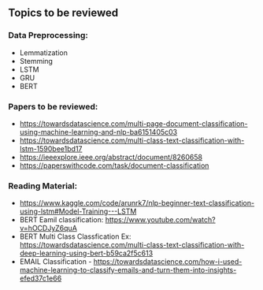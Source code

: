 ## Topics to be reviewed 
### Data Preprocessing:
- Lemmatization
- Stemming
- LSTM
- GRU
- BERT



### Papers to be reviewed:
- https://towardsdatascience.com/multi-page-document-classification-using-machine-learning-and-nlp-ba6151405c03
- https://towardsdatascience.com/multi-class-text-classification-with-lstm-1590bee1bd17
- https://ieeexplore.ieee.org/abstract/document/8260658
- https://paperswithcode.com/task/document-classification


### Reading Material:
- https://www.kaggle.com/code/arunrk7/nlp-beginner-text-classification-using-lstm#Model-Training---LSTM
- BERT Eamil classification: https://www.youtube.com/watch?v=hOCDJyZ6quA
- BERT Multi Class Classfication Ex: https://towardsdatascience.com/multi-class-text-classification-with-deep-learning-using-bert-b59ca2f5c613
- EMAIL Classification - https://towardsdatascience.com/how-i-used-machine-learning-to-classify-emails-and-turn-them-into-insights-efed37c1e66
